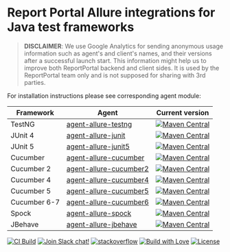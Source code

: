 # Report Portal Allure integrations for Java test frameworks

> **DISCLAIMER**: We use Google Analytics for sending anonymous usage information such as agent's and client's names,
> and their versions after a successful launch start. This information might help us to improve both ReportPortal
> backend and client sides. It is used by the ReportPortal team only and is not supposed for sharing with 3rd parties.

For installation instructions please see corresponding agent module:

| Framework    | Agent                  | Current version |
| ------------ | -----------------------| --------------- |
| TestNG       | [agent-allure-testng](agent-allure-testng/)       | [![Maven Central](https://img.shields.io/maven-central/v/com.epam.reportportal/agent-allure-testng.svg?label=Maven%20Central)](https://search.maven.org/search?q=g:%22com.epam.reportportal%22%20AND%20a:%22agent-allure-testng%22)       |
| JUnit 4      | [agent-allure-junit](agent-allure-junit/)         | [![Maven Central](https://img.shields.io/maven-central/v/com.epam.reportportal/agent-allure-junit.svg?label=Maven%20Central)](https://search.maven.org/search?q=g:%22com.epam.reportportal%22%20AND%20a:%22agent-allure-junit%22)         |
| JUnit 5      | [agent-allure-junit5](agent-allure-junit5/)       | [![Maven Central](https://img.shields.io/maven-central/v/com.epam.reportportal/agent-allure-junit5.svg?label=Maven%20Central)](https://search.maven.org/search?q=g:%22com.epam.reportportal%22%20AND%20a:%22agent-allure-junit5%22)       |
| Cucumber     | [agent-allure-cucumber](agent-allure-cucumber/)   | [![Maven Central](https://img.shields.io/maven-central/v/com.epam.reportportal/agent-allure-cucumber.svg?label=Maven%20Central)](https://search.maven.org/search?q=g:%22com.epam.reportportal%22%20AND%20a:%22agent-allure-cucumber%22)   |
| Cucumber 2   | [agent-allure-cucumber2](agent-allure-cucumber2/) | [![Maven Central](https://img.shields.io/maven-central/v/com.epam.reportportal/agent-allure-cucumber2.svg?label=Maven%20Central)](https://search.maven.org/search?q=g:%22com.epam.reportportal%22%20AND%20a:%22agent-allure-cucumber2%22) |
| Cucumber 4   | [agent-allure-cucumber4](agent-allure-cucumber4/) | [![Maven Central](https://img.shields.io/maven-central/v/com.epam.reportportal/agent-allure-cucumber4.svg?label=Maven%20Central)](https://search.maven.org/search?q=g:%22com.epam.reportportal%22%20AND%20a:%22agent-allure-cucumber4%22) |
| Cucumber 5   | [agent-allure-cucumber5](agent-allure-cucumber5/) | [![Maven Central](https://img.shields.io/maven-central/v/com.epam.reportportal/agent-allure-cucumber5.svg?label=Maven%20Central)](https://search.maven.org/search?q=g:%22com.epam.reportportal%22%20AND%20a:%22agent-allure-cucumber5%22) |
| Cucumber 6-7 | [agent-allure-cucumber6](agent-allure-cucumber6/) | [![Maven Central](https://img.shields.io/maven-central/v/com.epam.reportportal/agent-allure-cucumber6.svg?label=Maven%20Central)](https://search.maven.org/search?q=g:%22com.epam.reportportal%22%20AND%20a:%22agent-allure-cucumber6%22) |
| Spock        | [agent-allure-spock](agent-allure-spock/)         | [![Maven Central](https://img.shields.io/maven-central/v/com.epam.reportportal/agent-allure-spock.svg?label=Maven%20Central)](https://search.maven.org/search?q=g:%22com.epam.reportportal%22%20AND%20a:%22agent-allure-spock%22)         |
| JBehave      | [agent-allure-jbehave](agent-allure-JBehave/)     | [![Maven Central](https://img.shields.io/maven-central/v/com.epam.reportportal/agent-allure-jbehave.svg?label=Maven%20Central)](https://search.maven.org/search?q=g:%22com.epam.reportportal%22%20AND%20a:%22agent-allure-jbehave%22)     |

[![CI Build](https://github.com/reportportal/allure-java/actions/workflows/ci.yml/badge.svg)](https://github.com/reportportal/allure-java/actions/workflows/ci.yml)
[![Join Slack chat!](https://slack.epmrpp.reportportal.io/badge.svg)](https://slack.epmrpp.reportportal.io/)
[![stackoverflow](https://img.shields.io/badge/reportportal-stackoverflow-orange.svg?style=flat)](http://stackoverflow.com/questions/tagged/reportportal)
[![Build with Love](https://img.shields.io/badge/build%20with-❤%EF%B8%8F%E2%80%8D-lightgrey.svg)](http://reportportal.io?style=flat)
[![License](https://img.shields.io/badge/License-Apache%202.0-blue.svg)](https://opensource.org/licenses/Apache-2.0)
